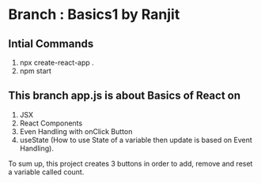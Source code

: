  # Branch : Basics1 by Ranjit
 
 ## Intial Commands 
 
 1) npx create-react-app .
 2) npm start
 
## This branch app.js is about Basics of React on
 
 1) JSX
 2) React Components 
 3) Even Handling with onClick Button
 4) useState  (How to use State of a variable then update is based on Event Handling).
 
To sum up, this project creates 3 buttons in order to add, remove and reset a variable called count.
